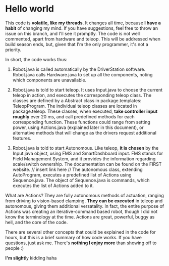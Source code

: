 # Hello world

This code is **volatile, like my threads**. It changes all time, because **I have a habit** of changing my mind. If you have suggestions, feel free to throw an issue on this branch, and I'll see it promptly. The code is not well commented, apart from hardware and teleop. This will be addressed when build season ends, but, given that I'm the only programmer, it's not a priority. 

In short, the code works thus:
1. Robot.java is called automatically by the DriverStation software. Robot.java calls Hardware.java to set up all the components, noting which components are unavailable. 

2. Robot.java is told to start teleop. It uses Input.java to choose the current teleop in action, and executes the corresponding teleop class. The classes are defined by a Abstract class in package.templates: TeleopProgram. The individual teleop classes are located in package.teleop. These classes, when executed, **take controller input roughly** ever 20 ms, and call predefined methods for each corresponding function. These functions could range from setting power, using Actions.java (explained later in this document), or alternative methods that will change as the drivers request additional features. 

3. Robot.java is told to start Autonomous. Like teleop, **it is chosen** by the Input.java object, using FMS and SmartDashboard input. FMS stands for Field Management System, and it provides the information regarding scale/switch ownership. The documentation can be found on the FIRST website. // insert link here // The autonomous class, extending AutoProgram, executes a predefined list of Actions using Sequence.java. The object of Sequence.java is commands, which executes the list of Actions added to it.

What are Actions?
They are fully autonomous methods of actuation, ranging from driving to vision-based clamping. **They can be executed** in teleop and autonomous, giving them additional versatality. In fact, the entire purpose of Actions was creating an iterative-command based robot, though I did not know the terminology at the time. Actions are great, powerful, buggy as hell, and the core of the code.

There are several other concepts that could be explained in the code for hours, but this is a brief summary of how code works. If you have questions, just ask me. There's **nothing I enjoy more** than showing off to people :)

**I'm slight**ly kidding haha
